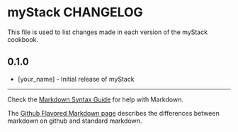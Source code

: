 myStack CHANGELOG
=================

This file is used to list changes made in each version of the myStack cookbook.

0.1.0
-----
- [your_name] - Initial release of myStack

- - -
Check the [Markdown Syntax Guide](http://daringfireball.net/projects/markdown/syntax) for help with Markdown.

The [Github Flavored Markdown page](http://github.github.com/github-flavored-markdown/) describes the differences between markdown on github and standard markdown.
